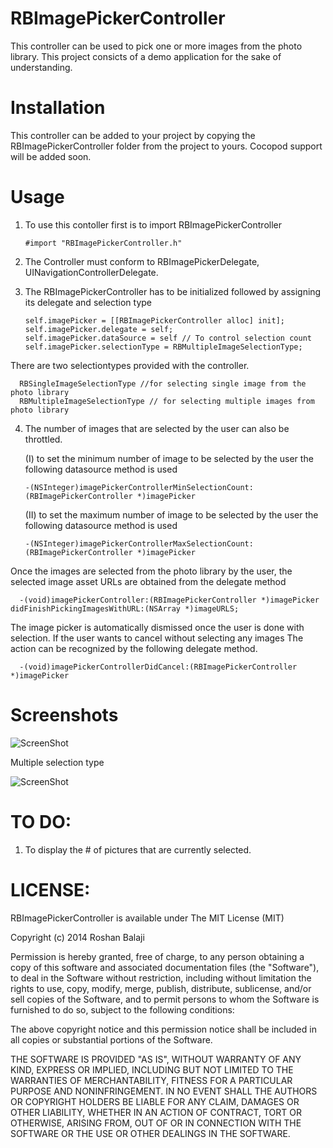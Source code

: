 RBImagePickerController
=======================

This controller can be used to pick one or more images from the photo library. This project consicts of a demo application for the sake of understanding.

Installation
=======================
 
 This controller can be added to your project by copying the RBImagePickerController folder from the project to yours. Cocopod support will be added soon.
 
Usage
=======================

 1. To use this contoller first is to import RBImagePickerController 
 
        #import "RBImagePickerController.h"
 
 2. The Controller must conform to RBImagePickerDelegate, UINavigationControllerDelegate.
 
 3. The RBImagePickerController has to be initialized followed by assigning its delegate and selection type
 
        self.imagePicker = [[RBImagePickerController alloc] init];
        self.imagePicker.delegate = self;
        self.imagePicker.dataSource = self // To control selection count
        self.imagePicker.selectionType = RBMultipleImageSelectionType;
      
 There are two selectiontypes provided with the controller.
 
      RBSingleImageSelectionType //for selecting single image from the photo library 
      RBMultipleImageSelectionType // for selecting multiple images from photo library

 4. The number of images that are selected by the user can also be throttled. 
   
    (I) to set the minimum number of image to be selected by the user the following datasource method is used
  
        -(NSInteger)imagePickerControllerMinSelectionCount:(RBImagePickerController *)imagePicker
  
    (II) to set the maximum number of image to be selected by the user the following datasource method is used
  
        -(NSInteger)imagePickerControllerMaxSelectionCount:(RBImagePickerController *)imagePicker

Once the images are selected from the photo library by the user, the selected image asset URLs are obtained from the delegate method
 
      -(void)imagePickerController:(RBImagePickerController *)imagePicker didFinishPickingImagesWithURL:(NSArray *)imageURLS;
      
  The image picker is automatically dismissed once the user is done with selection. If the user wants to cancel without selecting any images The action can be recognized by the following delegate method.
  
      -(void)imagePickerControllerDidCancel:(RBImagePickerController *)imagePicker
      

Screenshots
=======================

![ScreenShot](https://raw.githubusercontent.com/RoshanNindrai/RBImagePickerController/master/Screenshots/Image%20picker.png)

Multiple selection type

![ScreenShot](https://raw.githubusercontent.com/RoshanNindrai/RBImagePickerController/master/Screenshots/image%20picker%20with%20selections.png)

TO DO:
============

1. To display the # of pictures that are currently selected.

LICENSE:
============
  RBImagePickerController is available under The MIT License (MIT)

Copyright (c) 2014 Roshan Balaji

Permission is hereby granted, free of charge, to any person obtaining a copy
of this software and associated documentation files (the "Software"), to deal
in the Software without restriction, including without limitation the rights
to use, copy, modify, merge, publish, distribute, sublicense, and/or sell
copies of the Software, and to permit persons to whom the Software is
furnished to do so, subject to the following conditions:

The above copyright notice and this permission notice shall be included in
all copies or substantial portions of the Software.

THE SOFTWARE IS PROVIDED "AS IS", WITHOUT WARRANTY OF ANY KIND, EXPRESS OR
IMPLIED, INCLUDING BUT NOT LIMITED TO THE WARRANTIES OF MERCHANTABILITY,
FITNESS FOR A PARTICULAR PURPOSE AND NONINFRINGEMENT. IN NO EVENT SHALL THE
AUTHORS OR COPYRIGHT HOLDERS BE LIABLE FOR ANY CLAIM, DAMAGES OR OTHER
LIABILITY, WHETHER IN AN ACTION OF CONTRACT, TORT OR OTHERWISE, ARISING FROM,
OUT OF OR IN CONNECTION WITH THE SOFTWARE OR THE USE OR OTHER DEALINGS IN
THE SOFTWARE.

